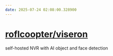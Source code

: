 ```yaml
---
date: 2025-07-24 02:08:00.328900
---
```


# [roflcoopter/viseron](https://github.com/roflcoopter/viseron)

self-hosted NVR with AI object and face detection